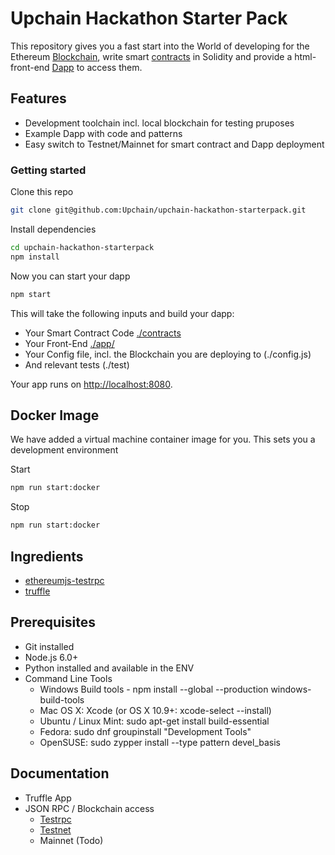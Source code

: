 # Upchain Hackathon Starter Pack

This repository gives you a fast start into the World of developing for the Ethereum  [Blockchain](https://en.wikipedia.org/wiki/Block_chain),  write smart [contracts](https://en.wikipedia.org/wiki/Smart_contract) in Solidity and provide a html-front-end [Dapp](http://dapps.ethercasts.com/) to access them.

## Features

* Development toolchain incl. local blockchain for testing pruposes
* Example Dapp with code and patterns
* Easy switch to Testnet/Mainnet for smart contract and Dapp deployment

### Getting started

Clone this repo
```bash
git clone git@github.com:Upchain/upchain-hackathon-starterpack.git
```
Install dependencies

```bash
cd upchain-hackathon-starterpack
npm install
```
Now you can start your dapp

```bash
npm start
```

This will take the following inputs and build your dapp:

* Your Smart Contract Code [./contracts](./contracts])
* Your Front-End [./app/](./app)
* Your Config file, incl. the Blockchain you are deploying to (./config.js)
* And relevant tests (./test)

Your app runs on [http://localhost:8080](http://localhost:8080).

## Docker Image

We have added a virtual machine container image for you. This sets you a development environment

Start
```bash
npm run start:docker
```

Stop

```bash
npm run start:docker
```

## Ingredients

* [ethereumjs-testrpc](https://github.com/ethereumjs/testrpc)
* [truffle](https://github.com/ConsenSys/truffle/)

## Prerequisites

* Git installed
* Node.js 6.0+
* Python installed and available in the ENV
* Command Line Tools
  * Windows Build tools - npm install --global --production windows-build-tools
  * Mac OS X: Xcode (or OS X 10.9+: xcode-select --install)
  * Ubuntu /  Linux Mint: sudo apt-get install build-essential
  * Fedora: sudo dnf groupinstall "Development Tools"
  * OpenSUSE: sudo zypper install --type pattern devel_basis

## Documentation
  * Truffle App
  * JSON RPC / Blockchain access
    * [Testrpc](./docs/architecture-testrpc.md)
    * [Testnet](./docs/architecture-testnet.md)
    * Mainnet (Todo)
